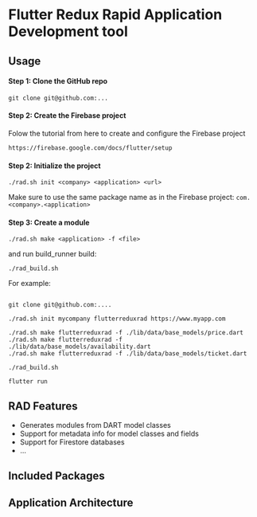 # Flutter Redux Rapid Application Development tool

## Usage

#### Step 1: Clone the GitHub repo

`git clone git@github.com:...`

#### Step 2: Create the Firebase project

Folow the tutorial from here to create and configure the Firebase project

`https://firebase.google.com/docs/flutter/setup`

#### Step 2: Initialize the project

`./rad.sh init <company> <application> <url>`

Make sure to use the same package name as in the Firebase project:
`com.<company>.<application>`

#### Step 3: Create a module

`./rad.sh make <application> -f <file>`

and run build_runner build:

`./rad_build.sh`


For example:

```

git clone git@github.com:....

./rad.sh init mycompany flutterreduxrad https://www.myapp.com

./rad.sh make flutterreduxrad -f ./lib/data/base_models/price.dart
./rad.sh make flutterreduxrad -f ./lib/data/base_models/availability.dart
./rad.sh make flutterreduxrad -f ./lib/data/base_models/ticket.dart

./rad_build.sh

flutter run
```

## RAD Features

- Generates modules from DART model classes
- Support for metadata info for model classes and fields
- Support for Firestore databases
- ...

## Included Packages


## Application Architecture

